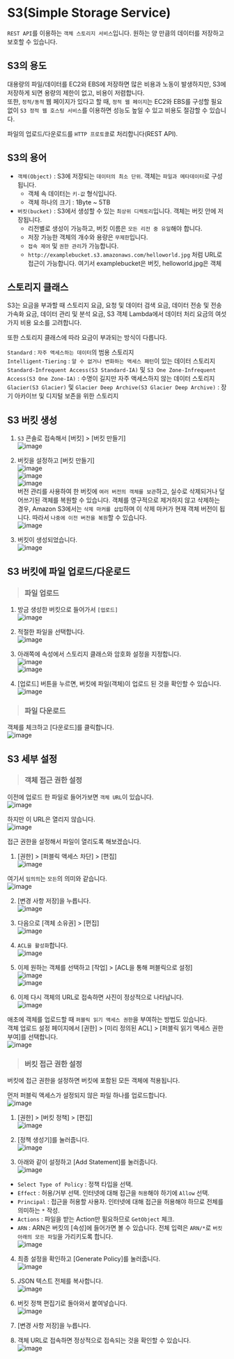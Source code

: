 # S3(Simple Storage Service)

`REST API`를 이용하는 `객체 스토리지 서비스`입니다. 원하는 양 만큼의 데이터를 저장하고 보호할 수 있습니다.

## S3의 용도

대용량의 파일/데이터를 EC2와 EBS에 저장하면 많은 비용과 노동이 발생하지만, S3에 저장하게 되면 용량의 제한이 없고, 비용이 저렴합니다.   
또한, `정적/동적` 웹 페이지가 있다고 할 때, `정적 웹 페이지`는 EC2와 EBS를 구성할 필요 없이 `S3 정적 웹 호스팅 서비스`를 이용하면 성능도 높일 수 있고 비용도 절감할 수 있습니다.

파일의 업로드/다운로드를 `HTTP 프로토콜`로 처리합니다(REST API).

## S3의 용어

* `객체(Object)` : S3에 저장되는 `데이터의 최소 단위`. 객체는 `파일과 메타데이터`로 구성됩니다. 
  - 객체 속 데이터는 `키-값` 형식입니다.
  - 객체 하나의 크기 : 1Byte ~ 5TB
* `버킷(bucket)` : S3에서 생성할 수 있는 `최상위 디렉토리`입니다. 객체는 버킷 안에 저장됩니다.
  - 리전별로 생성이 가능하고, 버킷 이름은 `모든 리전 중 유일`해야 합니다.
  - 저장 가능한 객체의 개수와 용량은 `무제한`입니다.
  - `접속 제어` 및 `권한 관리`가 가능합니다.
  - `http://examplebucket.s3.amazonaws.com/helloworld.jpg` 처럼 URL로 접근이 가능합니다. 여기서 examplebucket은 버킷, helloworld.jpg은 객체

## 스토리지 클래스

S3는 요금을 부과할 때 스토리지 요금, 요청 및 데이터 검색 요금, 데이터 전송 및 전송 가속화 요금, 데이터 관리 및 분석 요금, 
S3 객체 Lambda에서 데이터 처리 요금의 여섯 가지 비용 요소를 고려합니다.

또한 스토리지 클래스에 따라 요금이 부과되는 방식이 다릅니다.   

`Standard` : `자주 액세스하는 데이터`의 범용 스토리지   
`Intelligent-Tiering` : `알 수 없거나 변화하는 액세스 패턴`이 있는 데이터 스토리지   
`Standard-Infrequent Access(S3 Standard-IA)` 및 `S3 One Zone-Infrequent Access(S3 One Zone-IA)` : 수명이 길지만 자주 액세스하지 않는 데이터 스토리지   
`Glacier(S3 Glacier)` 및 `Glacier Deep Archive(S3 Glacier Deep Archive)` : 장기 아카이브 및 디지털 보존을 위한 스토리지   

## S3 버킷 생성

1. `S3` 콘솔로 접속해서 [버킷] > [버킷 만들기]   
![image](https://user-images.githubusercontent.com/43658658/145761649-d429c324-72b4-4286-859b-d785ff9fd41f.png)

2. 버킷을 설정하고 [버킷 만들기]   
![image](https://user-images.githubusercontent.com/43658658/145763318-292522b3-4b07-4bc7-8f1e-d4acdb6c6350.png)   
![image](https://user-images.githubusercontent.com/43658658/145763295-5d60176d-3bda-4243-ad57-5a1d1e3d092f.png)   
![image](https://user-images.githubusercontent.com/43658658/145763901-9050e46c-6d05-4fa4-a1dd-c20dedc95986.png)   
버전 관리를 사용하여 한 버킷에 `여러 버전의 객체를 보관`하고, 실수로 삭제되거나 덮어쓰기된 객체를 복원할 수 있습니다. 객체를 영구적으로 제거하지 않고 삭제하는 경우, Amazon S3에서는 `삭제 마커를 삽입`하며 이 삭제 마커가 현재 객체 버전이 됩니다. 따라서 `나중에 이전 버전을 복원`할 수 있습니다.   
![image](https://user-images.githubusercontent.com/43658658/145763777-cd1dd790-d434-4509-b270-b2c4b0585403.png)

3. 버킷이 생성되었습니다.   
![image](https://user-images.githubusercontent.com/43658658/145764162-94df8c1b-20a2-4a0c-8027-799ca4b2e7c2.png)

## S3 버킷에 파일 업로드/다운로드

> <h3>파일 업로드</h3>

1. 방금 생성한 버킷으로 들어가서 `[업로드]`   
![image](https://user-images.githubusercontent.com/43658658/145764334-c4109dc0-c93f-4d6c-8166-8150313b976b.png)

2. 적절한 파일을 선택합니다.   
![image](https://user-images.githubusercontent.com/43658658/145764376-27ee544d-8c3e-4953-9636-1996a42edafb.png)

3. 아래쪽에 속성에서 스토리지 클래스와 암호화 설정을 지정합니다.   
![image](https://user-images.githubusercontent.com/43658658/145764677-87fa59b9-c134-4d1a-a443-fd853bf241e3.png)   
![image](https://user-images.githubusercontent.com/43658658/145765037-80d3fb89-a473-43a8-89dd-a9ae8270b2a1.png)

4. [업로드] 버튼을 누르면, 버킷에 파일(객체)이 업로드 된 것을 확인할 수 있습니다.   
![image](https://user-images.githubusercontent.com/43658658/145765212-65990731-e506-4060-beab-12d161c5daa7.png)   

> <h3>파일 다운로드</h3>

객체를 체크하고 [다운로드]를 클릭합니다.   
![image](https://user-images.githubusercontent.com/43658658/145765334-a0e89d59-0297-48b6-9cfd-5d6060dadfb3.png)

## S3 세부 설정

> <h3>객체 접근 권한 설정</h3>

이전에 업로드 한 파일로 들어가보면 `객체 URL`이 있습니다.   
![image](https://user-images.githubusercontent.com/43658658/145766287-72c9f629-2629-4292-9cf5-cf849142f1d6.png)

하지만 이 URL은 열리지 않습니다.   
![image](https://user-images.githubusercontent.com/43658658/145766350-6f4e1bc6-0bf3-4348-93c0-07b667cfac60.png)

접근 권한을 설정해서 파일이 열리도록 해보겠습니다.   

1. [권한] > [퍼블릭 액세스 차단] > [편집]   
![image](https://user-images.githubusercontent.com/43658658/145768410-355c7284-1ace-4716-8c9a-c8c6c4d3bbc0.png)

여기서 `임의의`는 `모든`의 의미와 같습니다.   
![image](https://user-images.githubusercontent.com/43658658/145768916-17d140f2-5d42-4626-b0b1-39b801e7cd9e.png)   

2. [변경 사항 저장]을 누릅니다.   
![image](https://user-images.githubusercontent.com/43658658/145769048-84d3198e-0bbd-4b4d-8127-dd982978aa8a.png)

3. 다음으로 [객체 소유권] > [편집]   
![image](https://user-images.githubusercontent.com/43658658/145769597-9c025f6b-e7df-4e59-8a40-10632ebad09b.png)

4. `ACL을 활성화`합니다.   
![image](https://user-images.githubusercontent.com/43658658/145769706-dec87b5b-b72b-47ed-8516-7a01adf48c61.png)

5. 이제 원하는 객체를 선택하고 [작업] > [ACL을 통해 퍼블릭으로 설정]   
![image](https://user-images.githubusercontent.com/43658658/145769980-e337f574-b8ad-4c55-b79f-9d663c35c220.png)   
![image](https://user-images.githubusercontent.com/43658658/145770146-b04254aa-f268-400a-834d-af45e8355c56.png)

6. 이제 다시 객체의 URL로 접속하면 사진이 정상적으로 나타납니다.   
![image](https://user-images.githubusercontent.com/43658658/145770265-419e78ec-192e-43ab-a552-5cb8d4c84d3b.png)

애초에 객체를 업로드할 때 `퍼블릭 읽기 액세스 권한`을 부여하는 방법도 있습니다.   
객체 업로드 설정 페이지에서 [권한] > [미리 정의된 ACL] > [퍼블릭 읽기 액세스 권한 부여]를 선택합니다.   
![image](https://user-images.githubusercontent.com/43658658/145771669-30e94641-f13a-4101-b9e8-58c89e231793.png)

> <h3>버킷 접근 권한 설정</h3>

버킷에 접근 권한을 설정하면 버킷에 포함된 모든 객체에 적용됩니다.   

먼저 퍼블릭 액세스가 설정되지 않은 파일 하나를 업로드합니다.   
![image](https://user-images.githubusercontent.com/43658658/145777323-97a4f4f6-e45c-4a37-a979-3df08346d002.png)

1. [권한] > [버킷 정책] > [편집]   
![image](https://user-images.githubusercontent.com/43658658/145773338-b1c100b8-cdb7-4d22-94ac-7917f682470d.png)

2. [정책 생성기]를 눌러줍니다.   
![image](https://user-images.githubusercontent.com/43658658/145773406-ce6757ca-60c4-483a-890a-139f8cea7b7c.png)

3. 아래와 같이 설정하고 [Add Statement]를 눌러줍니다.   
![image](https://user-images.githubusercontent.com/43658658/145774014-3b9e6873-078c-42d4-a22d-ea5ff1c22d72.png)   
* `Select Type of Policy` : 정책 타입을 선택.
* `Effect` : 허용/거부 선택. 인터넷에 대해 접근을 `허용`해야 하기에 `Allow` 선택.
* `Principal` : 접근을 허용할 사용자. 인터넷에 대해 접근을 허용해야 하므로 전체를 의미하는 `*` 작성.
* `Actions` : 파일을 받는 Action만 필요하므로 `GetObject` 체크.
* `ARN` : ARN은 버킷의 [속성]에 들어가면 볼 수 있습니다. 전체 입력은 `ARN/*`로 `버킷 아래의 모든 파일`을 가리키도록 합니다.   
![image](https://user-images.githubusercontent.com/43658658/145774347-ff34b081-8d4e-46dc-9315-20f799698b8c.png)

4. 최종 설정을 확인하고 [Generate Policy]를 눌러줍니다.   
![image](https://user-images.githubusercontent.com/43658658/145777099-9a08575b-fb31-47d9-8818-92432c21f3db.png)

5. JSON 텍스트 전체를 복사합니다.   
![image](https://user-images.githubusercontent.com/43658658/145777125-e07f759f-d42b-45d8-a242-c83227be0e12.png)

6. 버킷 정책 편집기로 돌아와서 붙여넣습니다.   
![image](https://user-images.githubusercontent.com/43658658/145777195-a7fdef82-d7d6-42ca-a533-b0e2d077cbfc.png)

7. [변경 사항 저장]을 누릅니다.   
8. 객체 URL로 접속하면 정상적으로 접속되는 것을 확인할 수 있습니다.   
![image](https://user-images.githubusercontent.com/43658658/145777397-d5cee624-2e77-41ac-8b07-6d7c5f04727b.png)















